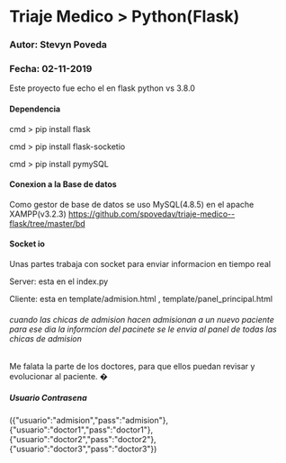 # Triaje Medico > Python(Flask)  
### Autor: Stevyn Poveda
### Fecha: 02-11-2019
Este proyecto fue echo el en flask
python vs 3.8.0

#### Dependencia

cmd > pip install flask

cmd > pip install flask-socketio

cmd > pip install pymySQL

#### Conexion a la Base de datos
Como gestor de base de datos se uso MySQL(4.8.5) en el apache XAMPP(v3.2.3)
https://github.com/spovedav/triaje-medico--flask/tree/master/bd

#### Socket io
Unas partes trabaja con socket para enviar informacion en tiempo real 

Server: esta en el index.py

Cliente: esta en template/admision.html , template/panel_principal.html

###### cuando las chicas de admision hacen admisionan a un nuevo paciente para ese dia la informcion del pacinete se le envia al panel de todas las chicas de admision
Me falata la parte de los doctores, para que ellos puedan revisar y evolucionar al paciente. �

##### Usuario    Contrasena 
({"usuario":"admision","pass":"admision"},{"usuario":"doctor1","pass":"doctor1"},{"usuario":"doctor2","pass":"doctor2"},{"usuario":"doctor3","pass":"doctor3"})
